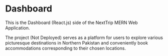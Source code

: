 # Dashboard

This is the Dashboard (React.js) side of the NextTrip MERN Web Application.

The project (Not Deployed) serves as a platform for users to explore various picturesque destinations in Northern Pakistan and conveniently book accommodations corresponding to their chosen locations.
